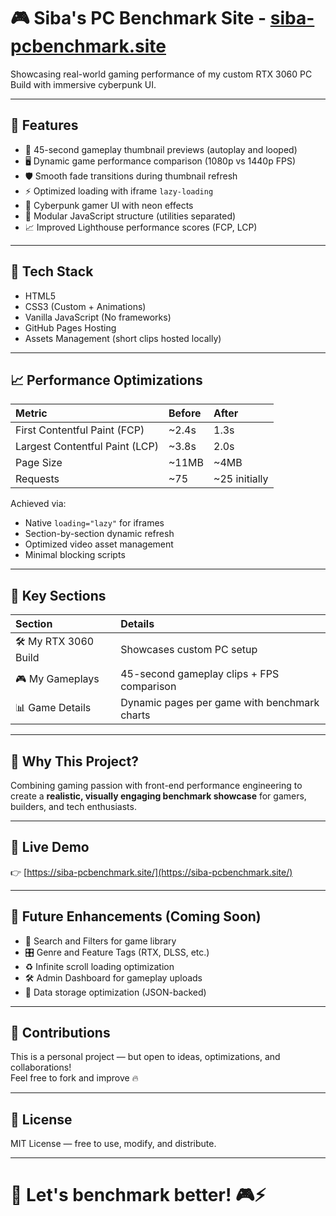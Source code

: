# 🎮 Siba's PC Benchmark Site - [siba-pcbenchmark.site](https://siba-pcbenchmark.site/)

Showcasing real-world gaming performance of my custom RTX 3060 PC Build with immersive cyberpunk UI.

---

## 🚀 Features

- 🎥 45-second gameplay thumbnail previews (autoplay and looped)
- 🖥️ Dynamic game performance comparison (1080p vs 1440p FPS)
- 🛡️ Smooth fade transitions during thumbnail refresh
- ⚡ Optimized loading with iframe `lazy-loading`
- 🌌 Cyberpunk gamer UI with neon effects
- 🧹 Modular JavaScript structure (utilities separated)
- 📈 Improved Lighthouse performance scores (FCP, LCP)

---

## 🌟 Tech Stack

- HTML5
- CSS3 (Custom + Animations)
- Vanilla JavaScript (No frameworks)
- GitHub Pages Hosting
- Assets Management (short clips hosted locally)

---

## 📈 Performance Optimizations

| Metric | Before | After |
|:---|:---|:---|
| First Contentful Paint (FCP) | ~2.4s | 1.3s |
| Largest Contentful Paint (LCP) | ~3.8s | 2.0s |
| Page Size | ~11MB | ~4MB |
| Requests | ~75 | ~25 initially |

Achieved via:
- Native `loading="lazy"` for iframes
- Section-by-section dynamic refresh
- Optimized video asset management
- Minimal blocking scripts

---

## 🎯 Key Sections

| Section | Details |
|:---|:---|
| 🛠️ My RTX 3060 Build | Showcases custom PC setup |
| 🎮 My Gameplays | 45-second gameplay clips + FPS comparison |
| 📊 Game Details | Dynamic pages per game with benchmark charts |

---

## 🧠 Why This Project?

Combining gaming passion with front-end performance engineering to create a **realistic, visually engaging benchmark showcase** for gamers, builders, and tech enthusiasts.

---

## 🔗 Live Demo

👉 [https://siba-pcbenchmark.site/](https://siba-pcbenchmark.site/)

---

## 🧹 Future Enhancements (Coming Soon)

- 🔎 Search and Filters for game library
- 🎛️ Genre and Feature Tags (RTX, DLSS, etc.)
- ♻️ Infinite scroll loading optimization
- 🛠️ Admin Dashboard for gameplay uploads
- 📜 Data storage optimization (JSON-backed)

---

## 📢 Contributions

This is a personal project — but open to ideas, optimizations, and collaborations!  
Feel free to fork and improve 🔥

---

## 📜 License

MIT License — free to use, modify, and distribute.

---

# 🚀 Let's benchmark better! 🎮⚡

